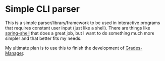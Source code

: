 # Simple CLI parser

This is a simple parser/library/framework to be used in interactive programs that requires constant user input (just like a shell).
There are things like [spring-shell](https://spring.io/projects/spring-shell) that does a great job, but I want to do something much more simpler and that better fits my needs.

My ultimate plan is to use this to finish the development of [Grades-Manager](https://github.com/JamesHertz/Grades-Manager).
